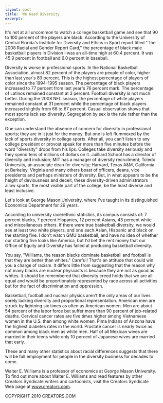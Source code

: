 ```yaml
---
layout: post
title:  We Need Diversity
excerpt:
---
```


It's not at all uncommon to watch a college basketball game and see that 90 to 100 percent of the players are black. According to the University of Central Florida's Institute for Diversity and Ethics in Sport report titled "The 2008 Racial and Gender Report Card," the percentage of black male basketball players in Division I was an all-time high at 60.4 percent. It was 45.9 percent in football and 6.0 percent in baseball.

Diversity is worse in professional sports. In the National Basketball Association, almost 82 percent of the players are people of color, higher than last year's 80 percent. This is the highest percentage of players of color since the 1994-1995 season. The percentage of black players increased to 77 percent from last year's 76 percent mark. The percentage of Latinos remained constant at 3 percent. Football diversity is not much better. During the 2008 NFL season, the percentage of white players remained constant at 31 percent while the percentage of black players increased slightly from 66 to 67 percent. Casual observation shows that most sports lack sex diversity. Segregation by sex is the rule rather than the exception.

One can understand the absence of concern for diversity in professional sports; they are in it just for the money. But one is left flummoxed by the lack of sports diversity in college sports. After all, you can't listen to any college president or provost speak for more than five minutes before the word "diversity" drops from his lips. Colleges take diversity seriously and they spend tens of millions of dollars on it. Juilliard School has a director of diversity and inclusion; MIT has a manager of diversity recruitment; Toledo University, an associate dean for diversity; Harvard, Texas A&M, California at Berkeley, Virginia and many others boast of officers, deans, vice presidents and perhaps ministers of diversity. But, in what appears to be the height of deviousness and deceit, these diversity-driven administrators allow sports, the most visible part of the college, be the least diverse and least inclusive.

Let's look at George Mason University, where I've taught in its distinguished Economics Department for 29 years.

 According to university race/ethnic statistics, its campus consists of: 7 percent blacks, 7 percent Hispanics, 12 percent Asians, 43 percent white and miscellaneous others. If there were true basketball diversity, we would see at least two white players, and one each Asian, Hispanic and black on the starting five. I don't watch GMU basketball, and have no idea of whether our starting five looks like America, but I'd bet the rent money that our Office of Equity and Diversity has failed at producing basketball diversity.

You say, "Williams, the reason blacks dominate basketball and football is that they are better than whites." Careful! That's an attitude that could win you a charge of racism. It differs little from suggesting that the reason why not many blacks are nuclear physicists is because they are not as good as whites. It should be remembered that diversity creed holds that we are all equal and would be proportionately represented by race across all activities but for the fact of discrimination and oppression.

Basketball, football and nuclear physics aren't the only areas of our lives sorely lacking diversity and proportional representation. American men are struck by lightning six times as often as American women. Men are about 54 percent of the labor force but suffer more than 90 percent of job-related deaths. Cervical cancer rates are five times higher among Vietnamese women in the U.S. than among white women. Pima Indians of Arizona have the highest diabetes rates in the world. Prostate cancer is nearly twice as common among black men as white men. Half of all Mexican wives are married in their teens while only 10 percent of Japanese wives are married that early.

These and many other statistics about racial differences suggests that there will be full employment for people in the diversity business for decades to come.

Walter E. Williams is a professor of economics at George Mason University. To find out more about Walter E. Williams and read features by other Creators Syndicate writers and cartoonists, visit the Creators Syndicate Web page at www.creators.com.

COPYRIGHT 2010 CREATORS.COM
